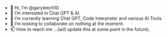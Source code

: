 - 👋 Hi, I’m @garyleech10
- 👀 I’m interested in Chat GPT & AI.
- 🌱 I’m currently learning Chat GPT, Code Interpreter and various AI Tools.
- 💞️ I’m looking to collaborate on nothing at the moment.
- 📫 How to reach me ...(will update this at some point in the future).

<!---
garyleech10/garyleech10 is a ✨ special ✨ repository because its `README.md` (this file) appears on your GitHub profile.
You can click the Preview link to take a look at your changes.
--->
